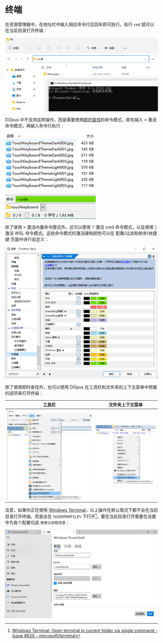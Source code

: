 # 终端
在资源管理器中，在地址栏中输入相应命令行后回车即可执行。执行 `cmd` 就可以在当前目录打开终端：

![](images/终端/资源管理器.png)

DOpus 中不支持这样操作，而是需要使用[即时查找](查看/列表/即时查找.md)的命令模式，即先输入 <kbd>></kbd> 激活命令模式，再输入命令行执行：

![](查看/列表/images/即时查找/命令.png)

除了使用 <kbd>></kbd> 激活内置命令模式外，还可以使用 <kbd>?</kbd> 激活 cmd 命令模式，以及使用 <kbd>|</kbd> 激活 WSL 命令模式。这些命令模式的激活键和颜色可以在 配置/过滤和排序/快捷键 页面中进行自定义：

![](查看/列表/images/即时查找/配置.png)

除了使用即时查找外，也可以使用 DOpus 在工具栏和文件夹的上下文菜单中预置的选项来打开终端：

工具栏 | 文件夹上下文菜单
--- | ---
![](images/终端/工具栏.png) | ![](images/终端/菜单.png)

注意，如果你正在使用 [Windows Terminal](https://github.com/microsoft/terminal)，以上操作在默认情况下都不会在当前目录打开终端，而是会在 `%USERPROFILE%` 下打开[^wt]。要在当前目录打开需要在设置中为各个配置勾选 `使用父进程目录`： 

![](images/终端/WT.png)

<!-- `Use parent process directory`
![](https://user-images.githubusercontent.com/32707500/121692065-fb65fd80-cac7-11eb-846a-99e2a73b1557.png) -->


[^wt]: [Windows Terminal: Open terminal in current folder via single command - Issue #620 - microsoft/terminal](https://github.com/microsoft/terminal/issues/620)